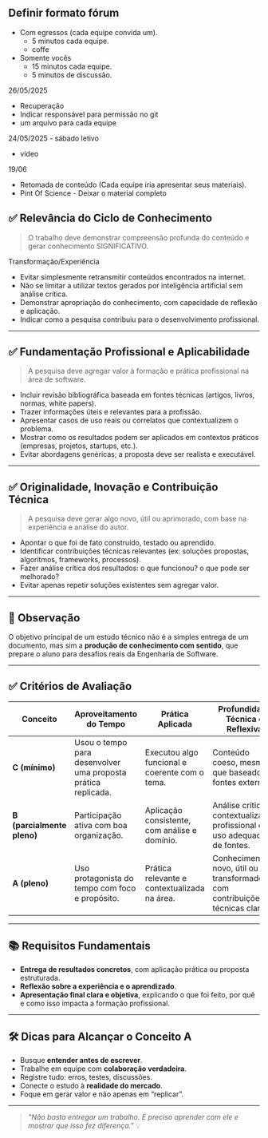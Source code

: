 ## Definir formato fórum
- Com egressos (cada equipe convida um).
  - 5 minutos cada equipe.
  - coffe
- Somente vocês
  - 15 minutos cada equipe.
  - 5 minutos de discussão.
 
26/05/2025 
- Recuperação
- Indicar responsável para permissão no git
- um arquivo para cada equipe

24/05/2025 - sábado letivo
- vídeo

19/06 
- Retomada de conteúdo (Cada equipe iria apresentar seus materiais).
- Pint Of Science - Deixar o material completo 


## ✅ Relevância do Ciclo de Conhecimento

> O trabalho deve demonstrar compreensão profunda do conteúdo e gerar conhecimento SIGNIFICATIVO.

Transformação/Experiência  
- Evitar simplesmente retransmitir conteúdos encontrados na internet.  
- Não se limitar a utilizar textos gerados por inteligência artificial sem análise crítica.  
- Demonstrar apropriação do conhecimento, com capacidade de reflexão e aplicação.  
- Indicar como a pesquisa contribuiu para o desenvolvimento profissional.  

---

## ✅ Fundamentação Profissional e Aplicabilidade

> A pesquisa deve agregar valor à formação e prática profissional na área de software.

- Incluir revisão bibliográfica baseada em fontes técnicas (artigos, livros, normas, white papers).
- Trazer informações úteis e relevantes para a profissão.
- Apresentar casos de uso reais ou correlatos que contextualizem o problema.
- Mostrar como os resultados podem ser aplicados em contextos práticos (empresas, projetos, startups, etc.).
- Evitar abordagens genéricas; a proposta deve ser realista e executável.

---

## ✅ Originalidade, Inovação e Contribuição Técnica

> A pesquisa deve gerar algo novo, útil ou aprimorado, com base na experiência e análise do autor.

- Apontar o que foi de fato construído, testado ou aprendido.
- Identificar contribuições técnicas relevantes (ex: soluções propostas, algoritmos, frameworks, processos).
- Fazer análise crítica dos resultados: o que funcionou? o que pode ser melhorado?
- Evitar apenas repetir soluções existentes sem agregar valor.

---

## 📌 Observação

O objetivo principal de um estudo técnico não é a simples entrega de um documento, mas sim a **produção de conhecimento com sentido**, que prepare o aluno para desafios reais da Engenharia de Software.


---

## ✅ Critérios de Avaliação

| Conceito | Aproveitamento do Tempo | Prática Aplicada | Profundidade Técnica e Reflexiva |
|----------|--------------------------|------------------|-----------------------------------|
| **C (mínimo)** | Usou o tempo para desenvolver uma proposta prática replicada. | Executou algo funcional e coerente com o tema. | Conteúdo coeso, mesmo que baseado em fontes externas. |
| **B (parcialmente pleno)** | Participação ativa com boa organização. | Aplicação consistente, com análise e domínio. | Análise crítica, contextualização profissional e uso adequado de fontes. |
| **A (pleno)** | Uso protagonista do tempo com foco e propósito. | Prática relevante e contextualizada na área. | Conhecimento novo, útil ou transformador com contribuições técnicas claras. |

---

## 📚 Requisitos Fundamentais
- **Entrega de resultados concretos**, com aplicação prática ou proposta estruturada.
- **Reflexão sobre a experiência e o aprendizado**.
- **Apresentação final clara e objetiva**, explicando o que foi feito, por quê e como isso impacta a formação profissional.

---

## 🛠️ Dicas para Alcançar o Conceito A

- Busque **entender antes de escrever**.
- Trabalhe em equipe com **colaboração verdadeira**.
- Registre tudo: erros, testes, discussões.
- Conecte o estudo à **realidade do mercado**.
- Foque em gerar valor e não apenas em “replicar”.

---

> _"Não basta entregar um trabalho. É preciso aprender com ele e mostrar que isso fez diferença."_ 💡
